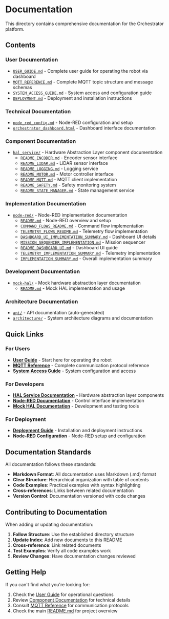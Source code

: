 # Documentation

This directory contains comprehensive documentation for the Orchestrator platform.

## Contents

### User Documentation
- [`USER_GUIDE.md`](USER_GUIDE.md) - Complete user guide for operating the robot via dashboard
- [`MQTT_REFERENCE.md`](MQTT_REFERENCE.md) - Complete MQTT topic structure and message schemas
- [`SYSTEM_ACCESS_GUIDE.md`](SYSTEM_ACCESS_GUIDE.md) - System access and configuration guide
- [`DEPLOYMENT.md`](DEPLOYMENT.md) - Deployment and installation instructions

### Technical Documentation
- [`node_red_config.md`](node_red_config.md) - Node-RED configuration and setup
- [`orchestrator_dashboard.html`](orchestrator_dashboard.html) - Dashboard interface documentation

### Component Documentation
- [`hal_service/`](hal_service/) - Hardware Abstraction Layer component documentation
  - [`README_ENCODER.md`](hal_service/README_ENCODER.md) - Encoder sensor interface
  - [`README_LIDAR.md`](hal_service/README_LIDAR.md) - LiDAR sensor interface
  - [`README_LOGGING.md`](hal_service/README_LOGGING.md) - Logging service
  - [`README_MOTOR.md`](hal_service/README_MOTOR.md) - Motor controller interface
  - [`README_MQTT.md`](hal_service/README_MQTT.md) - MQTT client implementation
  - [`README_SAFETY.md`](hal_service/README_SAFETY.md) - Safety monitoring system
  - [`README_STATE_MANAGER.md`](hal_service/README_STATE_MANAGER.md) - State management service

### Implementation Documentation
- [`node-red/`](node-red/) - Node-RED implementation documentation
  - [`README.md`](node-red/README.md) - Node-RED overview and setup
  - [`COMMAND_FLOWS_README.md`](node-red/COMMAND_FLOWS_README.md) - Command flow implementation
  - [`TELEMETRY_FLOWS_README.md`](node-red/TELEMETRY_FLOWS_README.md) - Telemetry flow implementation
  - [`DASHBOARD_UI_IMPLEMENTATION_SUMMARY.md`](node-red/DASHBOARD_UI_IMPLEMENTATION_SUMMARY.md) - Dashboard UI details
  - [`MISSION_SEQUENCER_IMPLEMENTATION.md`](node-red/MISSION_SEQUENCER_IMPLEMENTATION.md) - Mission sequencer
  - [`README_DASHBOARD_UI.md`](node-red/README_DASHBOARD_UI.md) - Dashboard UI guide
  - [`TELEMETRY_IMPLEMENTATION_SUMMARY.md`](node-red/TELEMETRY_IMPLEMENTATION_SUMMARY.md) - Telemetry implementation
  - [`IMPLEMENTATION_SUMMARY.md`](node-red/IMPLEMENTATION_SUMMARY.md) - Overall implementation summary

### Development Documentation
- [`mock-hal/`](mock-hal/) - Mock hardware abstraction layer documentation
  - [`README.md`](mock-hal/README.md) - Mock HAL implementation and usage

### Architecture Documentation
- [`api/`](api/) - API documentation (auto-generated)
- [`architecture/`](architecture/) - System architecture diagrams and documentation

## Quick Links

### For Users
- [**User Guide**](USER_GUIDE.md) - Start here for operating the robot
- [**MQTT Reference**](MQTT_REFERENCE.md) - Complete communication protocol reference
- [**System Access Guide**](SYSTEM_ACCESS_GUIDE.md) - System configuration and access

### For Developers
- [**HAL Service Documentation**](hal_service/) - Hardware abstraction layer components
- [**Node-RED Documentation**](node-red/) - Control interface implementation
- [**Mock HAL Documentation**](mock-hal/) - Development and testing tools

### For Deployment
- [**Deployment Guide**](DEPLOYMENT.md) - Installation and deployment instructions
- [**Node-RED Configuration**](node_red_config.md) - Node-RED setup and configuration

## Documentation Standards

All documentation follows these standards:

- **Markdown Format**: All documentation uses Markdown (.md) format
- **Clear Structure**: Hierarchical organization with table of contents
- **Code Examples**: Practical examples with syntax highlighting
- **Cross-references**: Links between related documentation
- **Version Control**: Documentation versioned with code changes

## Contributing to Documentation

When adding or updating documentation:

1. **Follow Structure**: Use the established directory structure
2. **Update Index**: Add new documents to this README
3. **Cross-reference**: Link related documents
4. **Test Examples**: Verify all code examples work
5. **Review Changes**: Have documentation changes reviewed

## Getting Help

If you can't find what you're looking for:

1. Check the [User Guide](USER_GUIDE.md) for operational questions
2. Review [Component Documentation](hal_service/) for technical details
3. Consult [MQTT Reference](MQTT_REFERENCE.md) for communication protocols
4. Check the main [README.md](../README.md) for project overview